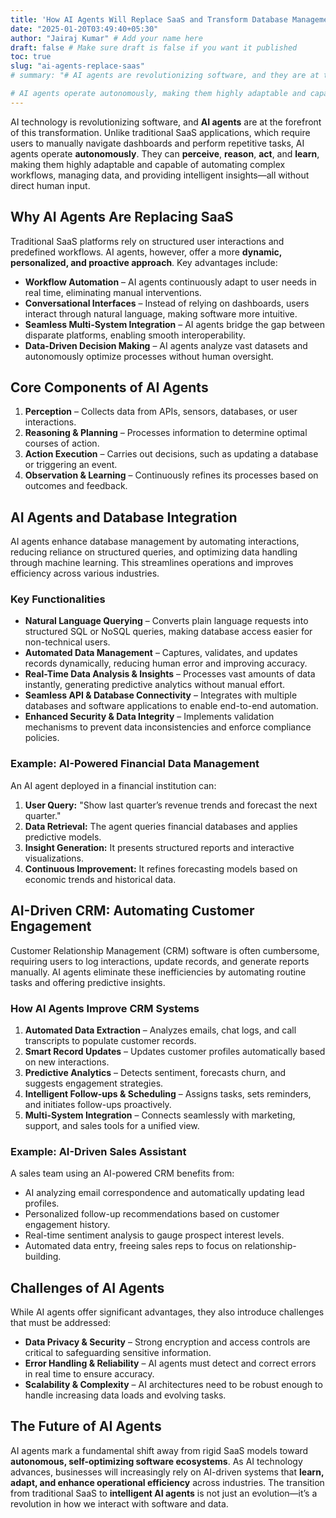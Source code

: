 ```yaml
---
title: 'How AI Agents Will Replace SaaS and Transform Database Management'
date: "2025-01-20T03:49:40+05:30"
author: "Jairaj Kumar" # Add your name here
draft: false # Make sure draft is false if you want it published
toc: true
slug: "ai-agents-replace-saas"
# summary: "# AI agents are revolutionizing software, and they are at the forefront of transforming database management.

# AI agents operate autonomously, making them highly adaptable and capable of automating complex workflows, managing data, and providing intelligent insights—all without direct human input."
---
```


AI technology is revolutionizing software, and **AI agents** are at the forefront of this transformation. Unlike traditional SaaS applications, which require users to manually navigate dashboards and perform repetitive tasks, AI agents operate **autonomously**. They can **perceive**, **reason**, **act**, and **learn**, making them highly adaptable and capable of automating complex workflows, managing data, and providing intelligent insights—all without direct human input.

## Why AI Agents Are Replacing SaaS

Traditional SaaS platforms rely on structured user interactions and predefined workflows. AI agents, however, offer a more **dynamic, personalized, and proactive approach**. Key advantages include:

- **Workflow Automation** – AI agents continuously adapt to user needs in real time, eliminating manual interventions.
- **Conversational Interfaces** – Instead of relying on dashboards, users interact through natural language, making software more intuitive.
- **Seamless Multi-System Integration** – AI agents bridge the gap between disparate platforms, enabling smooth interoperability.
- **Data-Driven Decision Making** – AI agents analyze vast datasets and autonomously optimize processes without human oversight.

## Core Components of AI Agents

1. **Perception** – Collects data from APIs, sensors, databases, or user interactions.
2. **Reasoning & Planning** – Processes information to determine optimal courses of action.
3. **Action Execution** – Carries out decisions, such as updating a database or triggering an event.
4. **Observation & Learning** – Continuously refines its processes based on outcomes and feedback.

## AI Agents and Database Integration

AI agents enhance database management by automating interactions, reducing reliance on structured queries, and optimizing data handling through machine learning. This streamlines operations and improves efficiency across various industries.

### Key Functionalities

- **Natural Language Querying** – Converts plain language requests into structured SQL or NoSQL queries, making database access easier for non-technical users.
- **Automated Data Management** – Captures, validates, and updates records dynamically, reducing human error and improving accuracy.
- **Real-Time Data Analysis & Insights** – Processes vast amounts of data instantly, generating predictive analytics without manual effort.
- **Seamless API & Database Connectivity** – Integrates with multiple databases and software applications to enable end-to-end automation.
- **Enhanced Security & Data Integrity** – Implements validation mechanisms to prevent data inconsistencies and enforce compliance policies.

### Example: AI-Powered Financial Data Management

An AI agent deployed in a financial institution can:

1. **User Query:** "Show last quarter’s revenue trends and forecast the next quarter."
2. **Data Retrieval:** The agent queries financial databases and applies predictive models.
3. **Insight Generation:** It presents structured reports and interactive visualizations.
4. **Continuous Improvement:** It refines forecasting models based on economic trends and historical data.

## AI-Driven CRM: Automating Customer Engagement

Customer Relationship Management (CRM) software is often cumbersome, requiring users to log interactions, update records, and generate reports manually. AI agents eliminate these inefficiencies by automating routine tasks and offering predictive insights.

### How AI Agents Improve CRM Systems

1. **Automated Data Extraction** – Analyzes emails, chat logs, and call transcripts to populate customer records.
2. **Smart Record Updates** – Updates customer profiles automatically based on new interactions.
3. **Predictive Analytics** – Detects sentiment, forecasts churn, and suggests engagement strategies.
4. **Intelligent Follow-ups & Scheduling** – Assigns tasks, sets reminders, and initiates follow-ups proactively.
5. **Multi-System Integration** – Connects seamlessly with marketing, support, and sales tools for a unified view.

### Example: AI-Driven Sales Assistant

A sales team using an AI-powered CRM benefits from:

- AI analyzing email correspondence and automatically updating lead profiles.
- Personalized follow-up recommendations based on customer engagement history.
- Real-time sentiment analysis to gauge prospect interest levels.
- Automated data entry, freeing sales reps to focus on relationship-building.

## Challenges of AI Agents

While AI agents offer significant advantages, they also introduce challenges that must be addressed:

- **Data Privacy & Security** – Strong encryption and access controls are critical to safeguarding sensitive information.
- **Error Handling & Reliability** – AI agents must detect and correct errors in real time to ensure accuracy.
- **Scalability & Complexity** – AI architectures need to be robust enough to handle increasing data loads and evolving tasks.

## The Future of AI Agents

AI agents mark a fundamental shift away from rigid SaaS models toward **autonomous, self-optimizing software ecosystems**. As AI technology advances, businesses will increasingly rely on AI-driven systems that **learn, adapt, and enhance operational efficiency** across industries. The transition from traditional SaaS to **intelligent AI agents** is not just an evolution—it’s a revolution in how we interact with software and data.
